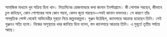 সামাজিক মাধ্যমে খুব সক্রিয় হিনা খান। নিত্যদিনের রোজনামচার কথা জানান ইনস্টাগ্রামে। কী পোশাক পরছেন, কীভাবে চুল কাটছেন, কোন পোশাকের সঙ্গে কোন গয়না, কেমন জুতা পরছেন—সবই জানান ভক্তদের। সে কারণে তাঁর সাম্প্রতিক পোস্ট থেকেই অভিনেত্রীর সুস্থতা নিয়ে জল্পনাকল্পনা। গুঞ্জন উঠেছিল, ক্যানসারে আক্রান্ত হয়েছেন তিনি। সেই গুঞ্জনও সত্যি হলো। নিজের অসুস্থতার খবর জানিয়ে হিনা বলেন, স্তন ক্যানসারে আক্রান্ত তিনি। এ মুহূর্তে তৃতীয় পর্যায়ে আছে।
